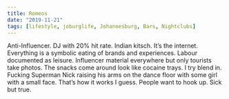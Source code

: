 ```yaml
---
title: Romeos
date: "2019-11-21"
tags: [lifestyle, joburglife, Johannesburg, Bars, Nightclubs]
---
```


Anti-Influencer. DJ with 20% hit rate. Indian kitsch. It’s the internet. Everything is a symbolic eating of brands and experiences. Labour documented as leisure. Influencer material everywhere but only tourists take photos. The snacks come around look like cocaine trays. I try blend in. Fucking Superman Nick raising his arms on the dance floor with some girl with a small face. That’s how it works I guess. People want to hook up. Sick but true.
